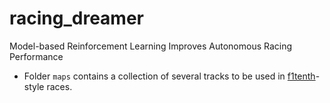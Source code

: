 # racing_dreamer
Model-based Reinforcement Learning Improves Autonomous Racing Performance

* Folder `maps` contains a collection of several tracks to be used in [f1tenth](https://f1tenth.org/)-style races.


